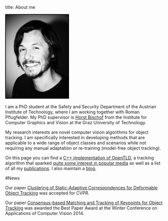 title: About me

<div class='sidecolumn'>
  <img style='border: 2px solid black' width='200' src='portrait.jpg' alt='My portrait' />
</div>

I am a PhD student at the Safety and Security Department of the Austrian Institute of Technology,
where I am working together with Roman Pflugfelder.
My PhD supervisor is [Horst Bischof][2] from the Institute for Computer Graphics and Vision
at the Graz University of Technology.

My research interests are novel computer vision algorithms for object tracking.
I am specifically interested in developing methods that are applicable to a wide range of object classes and scenarios
while not requiring any manual adaptation or re-training (model-free object tracking).

On this page you can find a [C++ implementation of OpenTLD](/tld),
a tracking algorithm that sparked [quite some interest in popular media][3]
as well as a list of all my [publications](/publications).
I also maintain a [blog](/blog).

#News

Our paper [Clustering of Static-Adaptive Correspondences for Deformable Object Tracking](/publications/cvpr_2015) was accepted for CVPR.

Our paper [Consensus-based Matching and Tracking of Keypoints for Object Tracking](/publications/wacv_2014) was awarded the Best Paper Award at the Winter Conference on Applications of Computer Vision 2014.

[2]: http://www.icg.tugraz.at/Members/bischof
[3]: http://www.engadget.com/2011/03/31/zdenek-kalals-object-tracking-algorithm-learns-on-the-fly-like
